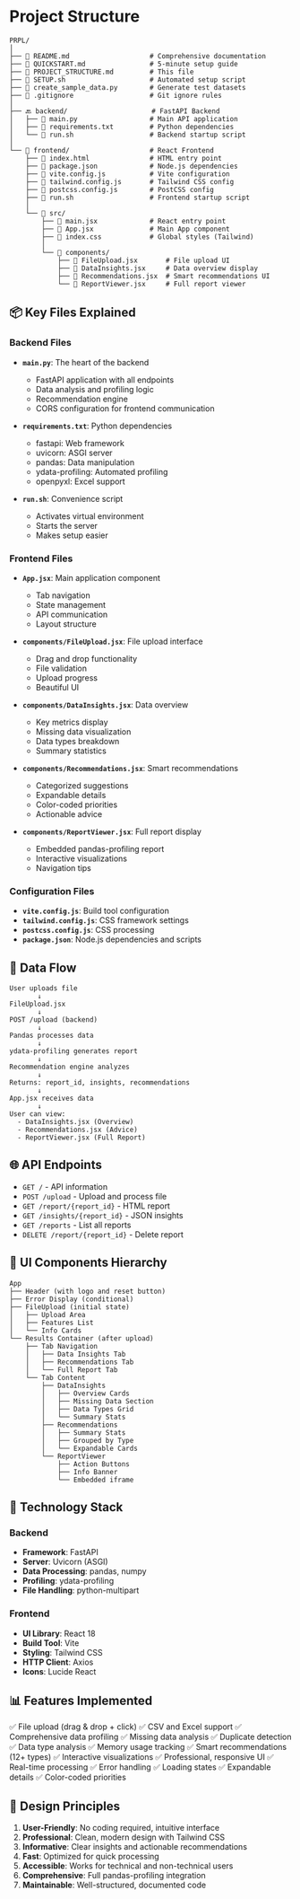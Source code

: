 # Project Structure

```
PRPL/
│
├── 📄 README.md                    # Comprehensive documentation
├── 📄 QUICKSTART.md                # 5-minute setup guide
├── 📄 PROJECT_STRUCTURE.md         # This file
├── 🔧 SETUP.sh                     # Automated setup script
├── 🐍 create_sample_data.py        # Generate test datasets
├── 📄 .gitignore                   # Git ignore rules
│
├── 🔙 backend/                     # FastAPI Backend
│   ├── 📄 main.py                  # Main API application
│   ├── 📄 requirements.txt         # Python dependencies
│   └── 🔧 run.sh                   # Backend startup script
│
└── 🎨 frontend/                    # React Frontend
    ├── 📄 index.html               # HTML entry point
    ├── 📄 package.json             # Node.js dependencies
    ├── 📄 vite.config.js           # Vite configuration
    ├── 📄 tailwind.config.js       # Tailwind CSS config
    ├── 📄 postcss.config.js        # PostCSS config
    ├── 🔧 run.sh                   # Frontend startup script
    │
    └── 📁 src/
        ├── 📄 main.jsx             # React entry point
        ├── 📄 App.jsx              # Main App component
        ├── 📄 index.css            # Global styles (Tailwind)
        │
        └── 📁 components/
            ├── 📄 FileUpload.jsx       # File upload UI
            ├── 📄 DataInsights.jsx     # Data overview display
            ├── 📄 Recommendations.jsx  # Smart recommendations UI
            └── 📄 ReportViewer.jsx     # Full report viewer
```

## 📦 Key Files Explained

### Backend Files

- **`main.py`**: The heart of the backend
  - FastAPI application with all endpoints
  - Data analysis and profiling logic
  - Recommendation engine
  - CORS configuration for frontend communication

- **`requirements.txt`**: Python dependencies
  - fastapi: Web framework
  - uvicorn: ASGI server
  - pandas: Data manipulation
  - ydata-profiling: Automated profiling
  - openpyxl: Excel support

- **`run.sh`**: Convenience script
  - Activates virtual environment
  - Starts the server
  - Makes setup easier

### Frontend Files

- **`App.jsx`**: Main application component
  - Tab navigation
  - State management
  - API communication
  - Layout structure

- **`components/FileUpload.jsx`**: File upload interface
  - Drag and drop functionality
  - File validation
  - Upload progress
  - Beautiful UI

- **`components/DataInsights.jsx`**: Data overview
  - Key metrics display
  - Missing data visualization
  - Data types breakdown
  - Summary statistics

- **`components/Recommendations.jsx`**: Smart recommendations
  - Categorized suggestions
  - Expandable details
  - Color-coded priorities
  - Actionable advice

- **`components/ReportViewer.jsx`**: Full report display
  - Embedded pandas-profiling report
  - Interactive visualizations
  - Navigation tips

### Configuration Files

- **`vite.config.js`**: Build tool configuration
- **`tailwind.config.js`**: CSS framework settings
- **`postcss.config.js`**: CSS processing
- **`package.json`**: Node.js dependencies and scripts

## 🔄 Data Flow

```
User uploads file
       ↓
FileUpload.jsx
       ↓
POST /upload (backend)
       ↓
Pandas processes data
       ↓
ydata-profiling generates report
       ↓
Recommendation engine analyzes
       ↓
Returns: report_id, insights, recommendations
       ↓
App.jsx receives data
       ↓
User can view:
  - DataInsights.jsx (Overview)
  - Recommendations.jsx (Advice)
  - ReportViewer.jsx (Full Report)
```

## 🌐 API Endpoints

- `GET /` - API information
- `POST /upload` - Upload and process file
- `GET /report/{report_id}` - HTML report
- `GET /insights/{report_id}` - JSON insights
- `GET /reports` - List all reports
- `DELETE /report/{report_id}` - Delete report

## 🎨 UI Components Hierarchy

```
App
├── Header (with logo and reset button)
├── Error Display (conditional)
├── FileUpload (initial state)
│   ├── Upload Area
│   ├── Features List
│   └── Info Cards
└── Results Container (after upload)
    ├── Tab Navigation
    │   ├── Data Insights Tab
    │   ├── Recommendations Tab
    │   └── Full Report Tab
    └── Tab Content
        ├── DataInsights
        │   ├── Overview Cards
        │   ├── Missing Data Section
        │   ├── Data Types Grid
        │   └── Summary Stats
        ├── Recommendations
        │   ├── Summary Stats
        │   ├── Grouped by Type
        │   └── Expandable Cards
        └── ReportViewer
            ├── Action Buttons
            ├── Info Banner
            └── Embedded iframe
```

## 🚀 Technology Stack

### Backend
- **Framework**: FastAPI
- **Server**: Uvicorn (ASGI)
- **Data Processing**: pandas, numpy
- **Profiling**: ydata-profiling
- **File Handling**: python-multipart

### Frontend
- **UI Library**: React 18
- **Build Tool**: Vite
- **Styling**: Tailwind CSS
- **HTTP Client**: Axios
- **Icons**: Lucide React

## 📊 Features Implemented

✅ File upload (drag & drop + click)
✅ CSV and Excel support
✅ Comprehensive data profiling
✅ Missing data analysis
✅ Duplicate detection
✅ Data type analysis
✅ Memory usage tracking
✅ Smart recommendations (12+ types)
✅ Interactive visualizations
✅ Professional, responsive UI
✅ Real-time processing
✅ Error handling
✅ Loading states
✅ Expandable details
✅ Color-coded priorities

## 🎯 Design Principles

1. **User-Friendly**: No coding required, intuitive interface
2. **Professional**: Clean, modern design with Tailwind CSS
3. **Informative**: Clear insights and actionable recommendations
4. **Fast**: Optimized for quick processing
5. **Accessible**: Works for technical and non-technical users
6. **Comprehensive**: Full pandas-profiling integration
7. **Maintainable**: Well-structured, documented code

